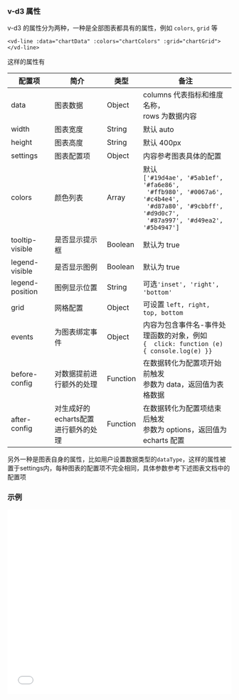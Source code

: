 ### v-d3 属性

v-d3 的属性分为两种，一种是全部图表都具有的属性，例如 `colors`, `grid` 等

`<vd-line :data="chartData" :colors="chartColors" :grid="chartGrid"></vd-line>`

这样的属性有

| 配置项 | 简介 | 类型 | 备注 |
| --- | --- | --- | --- |
| data | 图表数据 | Object | columns 代表指标和维度名称，<br>rows 为数据内容 |
| width | 图表宽度 | String | 默认 auto |
| height | 图表高度 | String | 默认 400px |
| settings | 图表配置项 | Object | 内容参考图表具体的配置 |
| colors | 颜色列表 | Array | 默认<br>`['#19d4ae', '#5ab1ef', '#fa6e86',`<br>` '#ffb980', '#0067a6', '#c4b4e4',`<br>` '#d87a80', '#9cbbff', '#d9d0c7',`<br>` '#87a997', '#d49ea2', '#5b4947']` |
| tooltip-visible | 是否显示提示框 | Boolean | 默认为 true |
| legend-visible | 是否显示图例 | Boolean | 默认为 true |
| legend-position | 图例显示位置 | String | 可选`'inset', 'right', 'bottom'` |
| grid | 网格配置 | Object | 可设置 `left, right, top, bottom` |
| events | 为图表绑定事件 | Object | 内容为包含事件名-事件处理函数的对象，例如<br>`{  click: function (e) { console.log(e) }}` |
| before-config | 对数据提前进行额外的处理 | Function | 在数据转化为配置项开始前触发<br>参数为 data，返回值为表格数据 |
| after-config | 对生成好的echarts配置<br>进行额外的处理 | Function | 在数据转化为配置项结束后触发<br>参数为 options，返回值为 echarts 配置 |

另外一种是图表自身的属性，比如用户设置数据类型的`dataType`，这样的属性被置于settings内，每种图表的配置项不完全相同，具体参数参考下述图表文档中的配置项

> 

### 示例

<iframe width="100%" height="415" src="//jsfiddle.net/vue_echarts/75shthoj/embedded/result,html,js/?bodyColor=fff" allowfullscreen="allowfullscreen" frameborder="0"></iframe>
